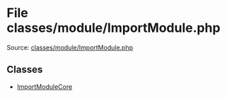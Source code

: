 File classes/module/ImportModule.php
=========

Source: [classes/module/ImportModule.php](https://github.com/PrestaShop/PrestaShop/blob/1.6.0.8/classes/module/ImportModule.php)


Classes
-------

* [ImportModuleCore](class.ImportModuleCore.md)


